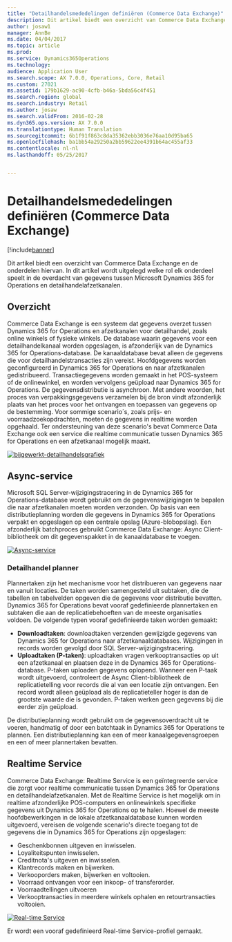 ```yaml
---
title: "Detailhandelsmededelingen definiëren (Commerce Data Exchange)"
description: Dit artikel biedt een overzicht van Commerce Data Exchange en de onderdelen hiervan. In dit artikel wordt uitgelegd welke rol elk onderdeel speelt in de overdacht van gegevens tussen Microsoft Dynamics 365 for Operations en detailhandelafzetkanalen.
author: josaw1
manager: AnnBe
ms.date: 04/04/2017
ms.topic: article
ms.prod: 
ms.service: Dynamics365Operations
ms.technology: 
audience: Application User
ms.search.scope: AX 7.0.0, Operations, Core, Retail
ms.custom: 27021
ms.assetid: 179b1629-ac90-4cfb-b46a-5bda56c4f451
ms.search.region: global
ms.search.industry: Retail
ms.author: josaw
ms.search.validFrom: 2016-02-28
ms.dyn365.ops.version: AX 7.0.0
ms.translationtype: Human Translation
ms.sourcegitcommit: 6b1f91f863c8da35362ebb3036e76aa10d95ba65
ms.openlocfilehash: ba1bb54a29250a2bb59622ee4391b64ac455af33
ms.contentlocale: nl-nl
ms.lasthandoff: 05/25/2017


---
```


# <a name="define-retail-channel-communications-commerce-data-exchange"></a>Detailhandelsmededelingen definiëren (Commerce Data Exchange)

[!include[banner](../includes/banner.md)]


Dit artikel biedt een overzicht van Commerce Data Exchange en de onderdelen hiervan. In dit artikel wordt uitgelegd welke rol elk onderdeel speelt in de overdacht van gegevens tussen Microsoft Dynamics 365 for Operations en detailhandelafzetkanalen.

<a name="overview"></a>Overzicht
--------

Commerce Data Exchange is een systeem dat gegevens overzet tussen Dynamics 365 for Operations en afzetkanalen voor detailhandel, zoals online winkels of fysieke winkels. De database waarin gegevens voor een detailhandelkanaal worden opgeslagen, is afzonderlijk van de Dynamics 365 for Operations-database. De kanaaldatabase bevat alleen de gegevens die voor detailhandelstransacties zijn vereist. Hoofdgegevens worden geconfigureerd in Dynamics 365 for Operations en naar afzetkanalen gedistribueerd. Transactiegegevens worden gemaakt in het POS-systeem of de onlinewinkel, en worden vervolgens geüpload naar Dynamics 365 for Operations. De gegevensdistributie is asynchroon. Met andere woorden, het proces van verpakkingsgegevens verzamelen bij de bron vindt afzonderlijk plaats van het proces voor het ontvangen en toepassen van gegevens op de bestemming. Voor sommige scenario´s, zoals prijs- en voorraadzoekopdrachten, moeten de gegevens in realtime worden opgehaald. Ter ondersteuning van deze scenario's bevat Commerce Data Exchange ook een service die realtime communicatie tussen Dynamics 365 for Operations en een afzetkanaal mogelijk maakt. 

[![bijgewerkt-detailhandelsgrafiek](./media/updated-retail-graphic.png)](./media/updated-retail-graphic.png)  

## <a name="async-service"></a>Async-service
Microsoft SQL Server-wijzigingstracering in de Dynamics 365 for Operations-database wordt gebruikt om de gegevenswijzigingen te bepalen die naar afzetkanalen moeten worden verzonden. Op basis van een distributieplanning worden die gegevens in Dynamics 365 for Operations verpakt en opgeslagen op een centrale opslag (Azure-blobopslag). Een afzonderlijk batchproces gebruikt Commerce Data Exchange: Async Client-bibliotheek om dit gegevenspakket in de kanaaldatabase te voegen. 

[![Async-service](./media/async-300x239.png)](./media/async.png)

### <a name="retail-scheduler"></a>Detailhandel planner

Plannertaken zijn het mechanisme voor het distribueren van gegevens naar en vanuit locaties. De taken worden samengesteld uit subtaken, die de tabellen en tabelvelden opgeven die de gegevens voor distributie bevatten. Dynamics 365 for Operations bevat vooraf gedefinieerde plannertaken en subtaken die aan de replicatiebehoeften van de meeste organisaties voldoen. De volgende typen vooraf gedefinieerde taken worden gemaakt:

-   **Downloadtaken**: downloadtaken verzenden gewijzigde gegevens van Dynamics 365 for Operations naar afzetkanaaldatabases. Wijzigingen in records worden gevolgd door SQL Server-wijzigingstracering.
-   **Uploadtaken (P-taken)**: uploadtaken vragen verkooptransacties op uit een afzetkanaal en plaatsen deze in de Dynamics 365 for Operations-database. P-taken uploaden gegevens oplopend. Wanneer een P-taak wordt uitgevoerd, controleert de Async Client-bibliotheek de replicatietelling voor records die al van een locatie zijn ontvangen. Een record wordt alleen geüpload als de replicatieteller hoger is dan de grootste waarde die is gevonden. P-taken werken geen gegevens bij die eerder zijn geüpload.

De distributieplanning wordt gebruikt om de gegevensoverdracht uit te voeren, handmatig of door een batchtaak in Dynamics 365 for Operations te plannen. Een distributieplanning kan een of meer kanaalgegevensgroepen en een of meer plannertaken bevatten.

## <a name="realtime-service"></a>Realtime Service
Commerce Data Exchange: Realtime Service is een geïntegreerde service die zorgt voor realtime communicatie tussen Dynamics 365 for Operations en detailhandelafzetkanalen. Met de Realtime Service is het mogelijk om in realtime afzonderlijke POS-computers en onlinewinkels specifieke gegevens uit Dynamics 365 for Operations op te halen. Hoewel de meeste hoofdbewerkingen in de lokale afzetkanaaldatabase kunnen worden uitgevoerd, vereisen de volgende scenario's directe toegang tot de gegevens die in Dynamics 365 for Operations zijn opgeslagen:

-   Geschenkbonnen uitgeven en inwisselen.
-   Loyaliteitspunten inwisselen.
-   Creditnota's uitgeven en inwisselen.
-   Klantrecords maken en bijwerken.
-   Verkooporders maken, bijwerken en voltooien.
-   Voorraad ontvangen voor een inkoop- of transferorder.
-   Voorraadtellingen uitvoeren
-   Verkooptransacties in meerdere winkels ophalen en retourtransacties voltooien.

[![Real-time Service](./media/rts.png)](./media/rts.png) 

Er wordt een vooraf gedefinieerd Real-time Service-profiel gemaakt.




